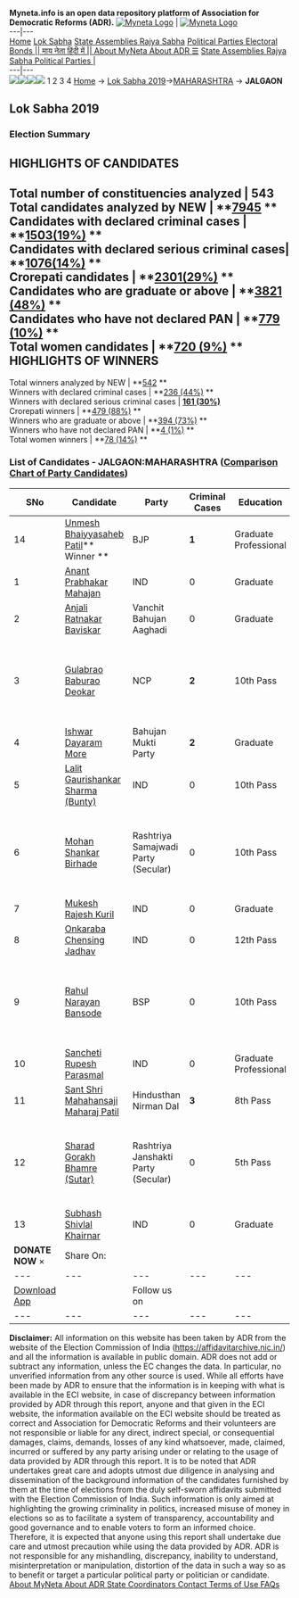 **Myneta.info is an open data repository platform of Association for Democratic Reforms (ADR).**
[![Myneta Logo](https://www.myneta.info/lib/img/myneta-logo.png)](https://www.myneta.info/) | [![Myneta Logo](https://www.myneta.info/lib/img/adr-logo.png)](https://adrindia.org)  
---|---  
[Home](https://www.myneta.info/) [Lok Sabha](https://www.myneta.info/#ls "Lok Sabha") [ State Assemblies ](https://www.myneta.info/#sa "State Assemblies") [Rajya Sabha](https://www.myneta.info/#rs "Rajya Sabha") [Political Parties ](https://www.myneta.info/party "Political Parties") [ Electoral Bonds ](https://www.myneta.info/electoral_bonds "Electoral Bonds") [ || माय नेता हिंदी में || ](https://translate.google.co.in/translate?prev=hp&hl=en&js=y&u=www.myneta.info&sl=en&tl=hi&history_state0=) [ About MyNeta ](https://adrindia.org/content/about-myneta) [ About ADR ](https://adrindia.org/about-adr/who-we-are) [☰](javascript:void\(0\))
[ State Assemblies ](https://www.myneta.info/#sa "State Assemblies") [ Rajya Sabha ](https://www.myneta.info/#rs "Rajya Sabha") [ Political Parties ](https://www.myneta.info/party "Political Parties")
|   
---|---  
![](https://www.myneta.info/lib/img/banner/banner-1.png)![](https://www.myneta.info/lib/img/banner/banner-2.png)![](https://www.myneta.info/lib/img/banner/banner-3.png)![](https://www.myneta.info/lib/img/banner/banner-4.png)
1  2  3  4 
[Home](https://www.myneta.info/) → [Lok Sabha 2019](https://www.myneta.info/LokSabha2019/)→[MAHARASHTRA](https://www.myneta.info/LokSabha2019/index.php?action=show_constituencies&state_id=46) → **JALGAON**
### 
## Lok Sabha 2019
###  Election Summary 
HIGHLIGHTS OF CANDIDATES  
---  
Total number of constituencies analyzed |  543   
Total candidates analyzed by NEW | **[7945](https://www.myneta.info/LokSabha2019/index.php?action=summary&subAction=candidates_analyzed&sort=candidate#summary) **  
Candidates with declared criminal cases | **[1503(19%)](https://www.myneta.info/LokSabha2019/index.php?action=summary&subAction=crime&sort=candidate#summary) **  
Candidates with declared serious criminal cases| **[1076(14%)](https://www.myneta.info/LokSabha2019/index.php?action=summary&subAction=serious_crime&sort=candidate#summary) **  
Crorepati candidates | **[2301(29%)](https://www.myneta.info/LokSabha2019/index.php?action=summary&subAction=crorepati&sort=candidate#summary) **  
Candidates who are graduate or above | **[3821 (48%)](https://www.myneta.info/LokSabha2019/index.php?action=summary&subAction=education&sort=candidate#summary) **  
Candidates who have not declared PAN | **[779 (10%)](https://www.myneta.info/LokSabha2019/index.php?action=summary&subAction=without_pan&sort=candidate#summary) **  
Total women candidates | **[720 (9%)](https://www.myneta.info/LokSabha2019/index.php?action=summary&subAction=women_candidate&sort=candidate#summary) **  
HIGHLIGHTS OF WINNERS  
---  
Total winners analyzed by NEW | **[542](https://www.myneta.info/LokSabha2019/index.php?action=summary&subAction=winner_analyzed&sort=candidate#summary) **  
Winners with declared criminal cases | **[236 (44%)](https://www.myneta.info/LokSabha2019/index.php?action=summary&subAction=winner_crime&sort=candidate#summary) **  
Winners with declared serious criminal cases | **[161 (30%)](https://www.myneta.info/LokSabha2019/index.php?action=summary&subAction=winner_serious_crime&sort=candidate#summary)**  
Crorepati winners | **[479 (88%)](https://www.myneta.info/LokSabha2019/index.php?action=summary&subAction=winner_crorepati&sort=candidate#summary) **  
Winners who are graduate or above | **[394 (73%)](https://www.myneta.info/LokSabha2019/index.php?action=summary&subAction=winner_education&sort=candidate#summary) **  
Winners who have not declared PAN | **[4 (1%)](https://www.myneta.info/LokSabha2019/index.php?action=summary&subAction=winner_without_pan&sort=candidate#summary) **  
Total women winners | **[78 (14%)](https://www.myneta.info/LokSabha2019/index.php?action=summary&subAction=winner_women&sort=candidate#summary) **  
### List of Candidates - JALGAON:MAHARASHTRA ([Comparison Chart of Party Candidates](https://www.myneta.info/LokSabha2019/comparisonchart.php?constituency_id=702))
SNo | Candidate| Party| Criminal Cases| Education| Age| Total Assets| Liabilities  
---|---|---|---|---|---|---|---  
14  | [Unmesh Bhaiyyasaheb Patil](https://www.myneta.info/LokSabha2019/candidate.php?candidate_id=10849)** Winner ** | BJP | **1** | Graduate Professional| 41 | Rs 1,23,24,604 ~ 1 Crore+ | Rs 25,29,954 ~ 25 Lacs+  
1  | [Anant Prabhakar Mahajan](https://www.myneta.info/LokSabha2019/candidate.php?candidate_id=10850) | IND | 0 | Graduate| 36 | Rs 10,62,696 ~ 10 Lacs+ | Rs 0 ~   
2  | [Anjali Ratnakar Baviskar](https://www.myneta.info/LokSabha2019/candidate.php?candidate_id=8718) | Vanchit Bahujan Aaghadi | 0 | Graduate| 50 | Rs 2,03,88,746 ~ 2 Crore+ | Rs 36,65,000 ~ 36 Lacs+  
3  | [Gulabrao Baburao Deokar](https://www.myneta.info/LokSabha2019/candidate.php?candidate_id=7752) | NCP | **2** | 10th Pass| 63 | ![](https://myneta.info/image_v2.php?myneta_folder=LokSabha2019&candidate_id=7752&col=ta) | ![](https://myneta.info/image_v2.php?myneta_folder=LokSabha2019&candidate_id=7752&col=lia)  
4  | [Ishwar Dayaram More](https://www.myneta.info/LokSabha2019/candidate.php?candidate_id=8713) | Bahujan Mukti Party | **2** | Graduate| 54 | Rs 86,25,000 ~ 86 Lacs+ | Rs 10,00,000 ~ 10 Lacs+  
5  | [Lalit Gaurishankar Sharma (Bunty)](https://www.myneta.info/LokSabha2019/candidate.php?candidate_id=10853) | IND | 0 | 10th Pass| 34 | Rs 23,22,463 ~ 23 Lacs+ | Rs 0 ~   
6  | [Mohan Shankar Birhade](https://www.myneta.info/LokSabha2019/candidate.php?candidate_id=8711) | Rashtriya Samajwadi Party (Secular) | 0 | 10th Pass| 53 | ![](https://myneta.info/image_v2.php?myneta_folder=LokSabha2019&candidate_id=8711&col=ta) | ![](https://myneta.info/image_v2.php?myneta_folder=LokSabha2019&candidate_id=8711&col=lia)  
7  | [Mukesh Rajesh Kuril](https://www.myneta.info/LokSabha2019/candidate.php?candidate_id=10852) | IND | 0 | Graduate| 38 | Rs 5,71,087 ~ 5 Lacs+ | Rs 38,984 ~ 38 Thou+  
8  | [Onkaraba Chensing Jadhav](https://www.myneta.info/LokSabha2019/candidate.php?candidate_id=10851) | IND | 0 | 12th Pass| 56 | Rs 1,43,000 ~ 1 Lacs+ | Rs 0 ~   
9  | [Rahul Narayan Bansode](https://www.myneta.info/LokSabha2019/candidate.php?candidate_id=8717) | BSP | 0 | 10th Pass| 46 | ![](https://myneta.info/image_v2.php?myneta_folder=LokSabha2019&candidate_id=8717&col=ta) | ![](https://myneta.info/image_v2.php?myneta_folder=LokSabha2019&candidate_id=8717&col=lia)  
10  | [Sancheti Rupesh Parasmal](https://www.myneta.info/LokSabha2019/candidate.php?candidate_id=10855) | IND | 0 | Graduate Professional| 40 | Rs 8,92,000 ~ 8 Lacs+ | Rs 30,000 ~ 30 Thou+  
11  | [Sant Shri Mahahansaji Maharaj Patil](https://www.myneta.info/LokSabha2019/candidate.php?candidate_id=8712) | Hindusthan Nirman Dal | **3** | 8th Pass| 43 | Rs 11,02,452 ~ 11 Lacs+ | Rs 0 ~   
12  | [Sharad Gorakh Bhamre (Sutar)](https://www.myneta.info/LokSabha2019/candidate.php?candidate_id=8716) | Rashtriya Janshakti Party (Secular) | 0 | 5th Pass| 32 | ![](https://myneta.info/image_v2.php?myneta_folder=LokSabha2019&candidate_id=8716&col=ta) | ![](https://myneta.info/image_v2.php?myneta_folder=LokSabha2019&candidate_id=8716&col=lia)  
13  | [Subhash Shivlal Khairnar](https://www.myneta.info/LokSabha2019/candidate.php?candidate_id=10854) | IND | 0 | Graduate| 64 | Rs 20,20,000 ~ 20 Lacs+ | Rs 0 ~   
|  **DONATE NOW** × |  Share On:  | [](https://api.whatsapp.com/send?text=https%3A%2F%2Fmyneta.info%2Fpunjab2022%2Findex.php%3Faction%3Dshow_constituencies%26state_id%3D19) | [](https://www.facebook.com/sharer/sharer.php?u=https%3A%2F%2Fmyneta.info%2Fpunjab2022%2Findex.php%3Faction%3Dshow_constituencies%26state_id%3D19) | [](https://twitter.com/share?url=https%3A%2F%2Fmyneta.info%2Fpunjab2022%2Findex.php%3Faction%3Dshow_constituencies%26state_id%3D19)  
---|---|---|---|---  
| [ Download App ](https://play.google.com/store/apps/details?id=com.webrosoft.myneta1&pcampaignid=pcampaignidMKT-Other-global-all-co-prtnr-py-PartBadge-Mar2515-1) | [](https://play.google.com/store/apps/details?id=com.webrosoft.myneta1&pcampaignid=pcampaignidMKT-Other-global-all-co-prtnr-py-PartBadge-Mar2515-1) |  Follow us on  | [](https://www.facebook.com/adrindia.org/) | [](https://twitter.com/adrspeaks) | [](https://groups.google.com/g/national-election-watch?hl=en&pli=1) | [](https://www.instagram.com/adrspeaks/) | [](https://www.youtube.com/user/adrspeaks) | [](https://sharechat.com/profile/adrspeaks)  
---|---|---|---|---|---|---|---|---  
**Disclaimer:** All information on this website has been taken by ADR from the website of the Election Commission of India (https://affidavitarchive.nic.in/) and all the information is available in public domain. ADR does not add or subtract any information, unless the EC changes the data. In particular, no unverified information from any other source is used. While all efforts have been made by ADR to ensure that the information is in keeping with what is available in the ECI website, in case of discrepancy between information provided by ADR through this report, anyone and that given in the ECI website, the information available on the ECI website should be treated as correct and Association for Democratic Reforms and their volunteers are not responsible or liable for any direct, indirect special, or consequential damages, claims, demands, losses of any kind whatsoever, made, claimed, incurred or suffered by any party arising under or relating to the usage of data provided by ADR through this report. It is to be noted that ADR undertakes great care and adopts utmost due diligence in analysing and dissemination of the background information of the candidates furnished by them at the time of elections from the duly self-sworn affidavits submitted with the Election Commission of India. Such information is only aimed at highlighting the growing criminality in politics, increased misuse of money in elections so as to facilitate a system of transparency, accountability and good governance and to enable voters to form an informed choice. Therefore, it is expected that anyone using this report shall undertake due care and utmost precaution while using the data provided by ADR. ADR is not responsible for any mishandling, discrepancy, inability to understand, misinterpretation or manipulation, distortion of the data in such a way so as to benefit or target a particular political party or politician or candidate. 
[ About MyNeta ](https://adrindia.org/content/about-myneta) [ About ADR ](https://adrindia.org/about-adr/who-we-are) [ State Coordinators ](https://adrindia.org/about-adr/state-coordinators) [ Contact ](https://adrindia.org/contact-us) [ Terms of Use ](https://adrindia.org/content/adr-terms-use) [ FAQs ](https://adrindia.org/content/faqs)
